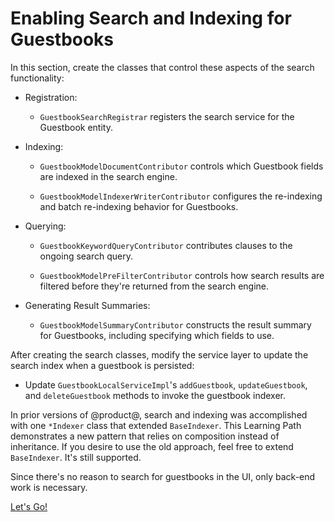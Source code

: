 # Enabling Search and Indexing for Guestbooks [](id=enabling-search-and-indexing-for-guestbooks)

In this section, create the classes that control these aspects of the search
functionality:

- Registration:

    - `GuestbookSearchRegistrar` registers the search service for the Guestbook
        entity.

- Indexing:

    - `GuestbookModelDocumentContributor` controls which Guestbook fields are
        indexed in the search engine.

    - `GuestbookModelIndexerWriterContributor` configures the re-indexing and
        batch re-indexing behavior for Guestbooks.

- Querying:

    - `GuestbookKeywordQueryContributor`  contributes clauses to the ongoing
        search query.

    - `GuestbookModelPreFilterContributor` controls how search results are filtered
        before they're returned from the search engine.

- Generating Result Summaries:

    - `GuestbookModelSummaryContributor` constructs the result summary for
        Guestbooks, including specifying which fields to use.

After creating the search classes, modify the service layer to update the search
index when a guestbook is persisted:

- Update `GuestbookLocalServiceImpl`'s `addGuestbook`, `updateGuestbook`, and
   `deleteGuestbook` methods to invoke the guestbook indexer.

In prior versions of @product@, search and indexing was accomplished with one
`*Indexer` class that extended `BaseIndexer`. This Learning Path demonstrates a
new pattern that relies on composition instead of inheritance. If you desire to
use the old approach, feel free to extend `BaseIndexer`. It's still supported. 

Since there's no reason to search for guestbooks in the UI, only back-end work
is necessary. 

<a class="go-link btn btn-primary" href="/develop/tutorials/-/knowledge_base/7-0/understanding-search-and-indexing">Let's Go!<span class="icon-circle-arrow-right"></span></a>
